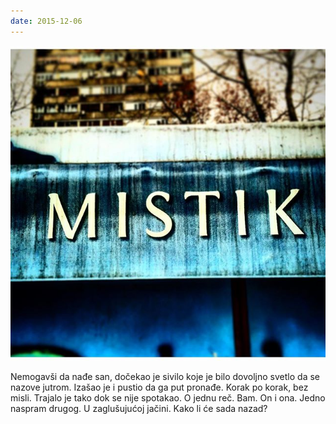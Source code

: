 ```yaml
---
date: 2015-12-06
---
```


![](mistik.jpg)

Nemogavši da nađe san, dočekao je sivilo koje je bilo dovoljno svetlo da se nazove jutrom. Izašao je i pustio da ga put pronađe. Korak po korak, bez misli. Trajalo je tako dok se nije spotakao. O jednu reč. Bam. On i ona. Jedno naspram drugog. U zaglušujućoj jačini. Kako li će sada nazad?
